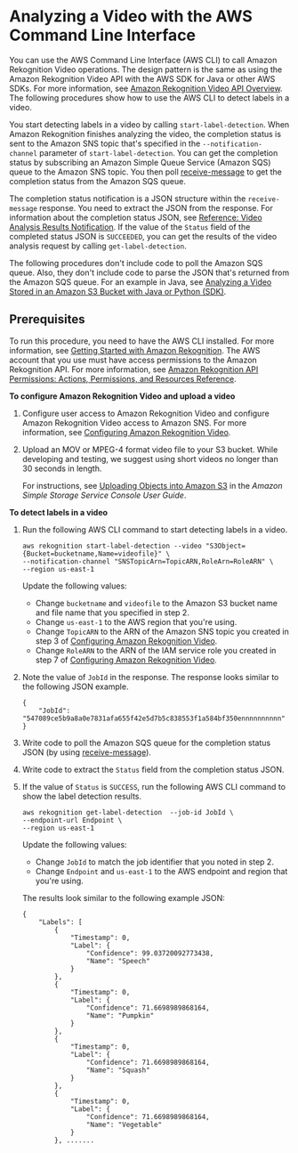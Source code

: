 # Analyzing a Video with the AWS Command Line Interface<a name="video-cli-commands"></a>

You can use the AWS Command Line Interface \(AWS CLI\) to call Amazon Rekognition Video operations\. The design pattern is the same as using the Amazon Rekognition Video API with the AWS SDK for Java or other AWS SDKs\. For more information, see [Amazon Rekognition Video API Overview](video.md#video-api-overview)\. The following procedures show how to use the AWS CLI to detect labels in a video\.

You start detecting labels in a video by calling `start-label-detection`\. When Amazon Rekognition finishes analyzing the video, the completion status is sent to the Amazon SNS topic that's specified in the `--notification-channel` parameter of `start-label-detection`\. You can get the completion status by subscribing an Amazon Simple Queue Service \(Amazon SQS\) queue to the Amazon SNS topic\. You then poll [receive\-message](http://docs.aws.amazon.comcli/latest/reference/sqs/receive-message.html) to get the completion status from the Amazon SQS queue\.

The completion status notification is a JSON structure within the `receive-message` response\. You need to extract the JSON from the response\. For information about the completion status JSON, see [Reference: Video Analysis Results Notification](video-notification-payload.md)\. If the value of the `Status` field of the completed status JSON is `SUCCEEDED`, you can get the results of the video analysis request by calling `get-label-detection`\.

The following procedures don't include code to poll the Amazon SQS queue\. Also, they don't include code to parse the JSON that's returned from the Amazon SQS queue\. For an example in Java, see [Analyzing a Video Stored in an Amazon S3 Bucket with Java or Python \(SDK\)](video-analyzing-with-sqs.md)\. 

## Prerequisites<a name="video-prerequisites"></a>

To run this procedure, you need to have the AWS CLI installed\. For more information, see [Getting Started with Amazon Rekognition](getting-started.md)\. The AWS account that you use must have access permissions to the Amazon Rekognition API\. For more information, see [Amazon Rekognition API Permissions: Actions, Permissions, and Resources Reference](api-permissions-reference.md)\. 

**To configure Amazon Rekognition Video and upload a video**

1. Configure user access to Amazon Rekognition Video and configure Amazon Rekognition Video access to Amazon SNS\. For more information, see [Configuring Amazon Rekognition Video](api-video-roles.md)\.

1. Upload an MOV or MPEG\-4 format video file to your S3 bucket\. While developing and testing, we suggest using short videos no longer than 30 seconds in length\.

   For instructions, see [Uploading Objects into Amazon S3](https://docs.aws.amazon.com/AmazonS3/latest/user-guide/UploadingObjectsintoAmazonS3.html) in the *Amazon Simple Storage Service Console User Guide*\.

**To detect labels in a video**

1. Run the following AWS CLI command to start detecting labels in a video\.

   ```
   aws rekognition start-label-detection --video "S3Object={Bucket=bucketname,Name=videofile}" \
   --notification-channel "SNSTopicArn=TopicARN,RoleArn=RoleARN" \
   --region us-east-1
   ```

   Update the following values:
   + Change `bucketname` and `videofile` to the Amazon S3 bucket name and file name that you specified in step 2\.
   + Change `us-east-1` to the AWS region that you're using\.
   + Change `TopicARN` to the ARN of the Amazon SNS topic you created in step 3 of [Configuring Amazon Rekognition Video](api-video-roles.md)\.
   + Change `RoleARN` to the ARN of the IAM service role you created in step 7 of [Configuring Amazon Rekognition Video](api-video-roles.md)\.

1. Note the value of `JobId` in the response\. The response looks similar to the following JSON example\.

   ```
   {
       "JobId": "547089ce5b9a8a0e7831afa655f42e5d7b5c838553f1a584bf350ennnnnnnnnn"
   }
   ```

1. Write code to poll the Amazon SQS queue for the completion status JSON \(by using [receive\-message](http://docs.aws.amazon.comcli/latest/reference/sqs/receive-message.html)\)\.

1. Write code to extract the `Status` field from the completion status JSON\.

1. If the value of `Status` is `SUCCESS`, run the following AWS CLI command to show the label detection results\.

   ```
   aws rekognition get-label-detection  --job-id JobId \
   --endpoint-url Endpoint \
   --region us-east-1
   ```

   Update the following values:
   + Change `JobId` to match the job identifier that you noted in step 2\.
   + Change `Endpoint` and `us-east-1` to the AWS endpoint and region that you're using\.

   The results look similar to the following example JSON:

   ```
   {
       "Labels": [
           {
               "Timestamp": 0,
               "Label": {
                   "Confidence": 99.03720092773438,
                   "Name": "Speech"
               }
           },
           {
               "Timestamp": 0,
               "Label": {
                   "Confidence": 71.6698989868164,
                   "Name": "Pumpkin"
               }
           },
           {
               "Timestamp": 0,
               "Label": {
                   "Confidence": 71.6698989868164,
                   "Name": "Squash"
               }
           },
           {
               "Timestamp": 0,
               "Label": {
                   "Confidence": 71.6698989868164,
                   "Name": "Vegetable"
               }
           }, .......
   ```